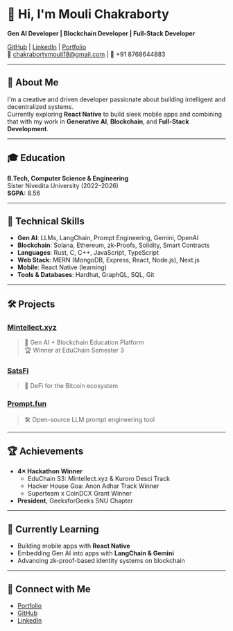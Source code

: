 # 👋 Hi, I'm Mouli Chakraborty

**Gen AI Developer | Blockchain Developer | Full-Stack Developer**

[GitHub](https://github.com/Mouli51ch) | [LinkedIn](https://www.linkedin.com/in/mouli-chakraborty-9711681b8/) | [Portfolio](https://my-portfolio-phi-sable-44.vercel.app/)  
📧 chakrabortymouli18@gmail.com | 📱 +91 8768644883

---

## 🧠 About Me

I'm a creative and driven developer passionate about building intelligent and decentralized systems.  
Currently exploring **React Native** to build sleek mobile apps and combining that with my work in **Generative AI**, **Blockchain**, and **Full-Stack Development**.

---

## 🎓 Education

**B.Tech, Computer Science & Engineering**  
Sister Nivedita University (2022–2026)  
**SGPA:** 8.56

---

## 🔧 Technical Skills

- **Gen AI**: LLMs, LangChain, Prompt Engineering, Gemini, OpenAI  
- **Blockchain**: Solana, Ethereum, zk-Proofs, Solidity, Smart Contracts  
- **Languages**: Rust, C, C++, JavaScript, TypeScript  
- **Web Stack**: MERN (MongoDB, Express, React, Node.js), Next.js  
- **Mobile**: React Native (learning)  
- **Tools & Databases**: Hardhat, GraphQL, SQL, Git  

---

## 🛠 Projects

### [Mintellect.xyz](https://my-portfolio-phi-sable-44.vercel.app/)
> 🧠 Gen AI + Blockchain Education Platform  
> 🏆 Winner at EduChain Semester 3

### [SatsFi](https://satsfi.vercel.app/)
> 🔗 DeFi for the Bitcoin ecosystem

### [Prompt.fun](https://github.com/Mouli51ch/Prompt.fun)
> 🛠️ Open-source LLM prompt engineering tool

---

## 🏆 Achievements

- **4× Hackathon Winner**
  - EduChain S3: Mintellect.xyz & Kuroro Desci Track
  - Hacker House Goa: Anon Adhar Track Winner
  - Superteam x CoinDCX Grant Winner  
- **President**, GeeksforGeeks SNU Chapter

---

## 🌱 Currently Learning

- Building mobile apps with **React Native**  
- Embedding Gen AI into apps with **LangChain & Gemini**  
- Advancing zk-proof-based identity systems on blockchain  

---

## 🔗 Connect with Me

- [Portfolio](https://my-portfolio-phi-sable-44.vercel.app/)  
- [GitHub](https://github.com/Mouli51ch)  
- [LinkedIn](https://www.linkedin.com/in/mouli-chakraborty-9711681b8/)

 
 


